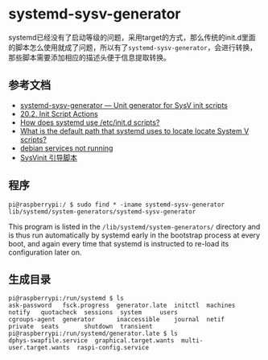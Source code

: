 # systemd-sysv-generator

systemd已经没有了启动等级的问题，采用target的方式，那么传统的init.d里面的脚本怎么使用就成了问题，所以有了`systemd-sysv-generator`，会进行转换，那些脚本需要添加相应的描述头便于信息提取转换。

## 参考文档

* [systemd-sysv-generator — Unit generator for SysV init scripts](https://www.freedesktop.org/software/systemd/man/systemd-sysv-generator.html)
* [20.2. Init Script Actions](http://refspecs.linuxbase.org/LSB_3.1.1/LSB-Core-generic/LSB-Core-generic/iniscrptact.html)
* [How does systemd use /etc/init.d scripts?](https://unix.stackexchange.com/questions/233468/how-does-systemd-use-etc-init-d-scripts)
* [What is the default path that systemd uses to locate locate System V scripts?](https://unix.stackexchange.com/questions/394187/what-is-the-default-path-that-systemd-uses-to-locate-locate-system-v-scripts/394191#394191)
* [debian services not running](https://unix.stackexchange.com/questions/203987/debian-services-not-running/204075#204075)
* [SysVinit 引导脚本](https://zh.opensuse.org/openSUSE:Packaging_init_scripts)

## 程序

```
pi@raspberrypi:/ $ sudo find * -iname systemd-sysv-generator
lib/systemd/system-generators/systemd-sysv-generator
```

This program is listed in the `/lib/systemd/system-generators/` directory and is thus run automatically by systemd early in the bootstrap process at every boot, and again every time that systemd is instructed to re-load its configuration later on.

## 生成目录

```
pi@raspberrypi:/run/systemd $ ls
ask-password   fsck.progress  generator.late  initctl  machines  notify   quotacheck  sessions  system     users
cgroups-agent  generator      inaccessible    journal  netif     private  seats       shutdown  transient
pi@raspberrypi:/run/systemd/generator.late $ ls
dphys-swapfile.service  graphical.target.wants  multi-user.target.wants  raspi-config.service
```